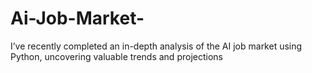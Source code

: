 # Ai-Job-Market-
I’ve recently completed an in-depth analysis of the AI job market using Python, uncovering valuable trends and projections
